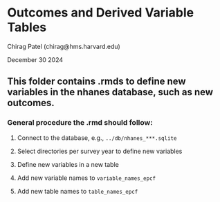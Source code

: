# Outcomes and Derived Variable Tables

Chirag Patel (chirag\@hms.harvard.edu)

December 30 2024

## This folder contains .rmds to define new variables in the nhanes database, such as new outcomes.

### General procedure the .rmd should follow:

1.  Connect to the database, e.g., `../db/nhanes_***.sqlite`

2.  Select directories per survey year to define new variables

3.  Define new variables in a new table

4.  Add new variable names to `variable_names_epcf`

5.  Add new table names to `table_names_epcf`
